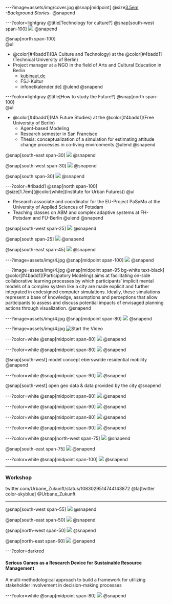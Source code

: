 ---?image=assets/img/cover.jpg
@snap[midpoint]
@size[3.5em](Hei)
<br>
*-Background Stories-*
@snapend

---?color=lightgray
@title[Technology for culture?]
@snap[south-west span-100]
![](assets/img/1.png)
@snapend

@snap[north span-100]
<br>
@ul[](false)
- @color[#4badd1](BA Culture and Technology) at the @color[#4badd1](Technical University of Berlin)
- Project manager at a NGO in the field of Arts and Cultural Education in Berlin
  - [kubinaut.de](https://www.kubinaut.de/de)
  - FSJ-Kultur
  - infonetkalender.de]
@ulend
@snapend

---?color=lightgray
@title[How to study the Future?]
@snap[north span-100]
<br>
@ul[](false)
- @color[#4badd1](MA Future Studies) at the @color[#4badd1](Free University of Berlin)
  - Agent-based Modeling
  - Research semester in San Francisco
  - Thesis: conceptualization of a simulation for estimating attitude change processes in co-living environments
@ulend
@snapend

@snap[south-east span-30]
![](assets/img/m3.png)
@snapend

@snap[south-west span-30]
![](assets/img/m1.png)
@snapend

@snap[south span-30]
![](assets/img/m2.png)
@snapend

---?color=#4badd1
@snap[north span-100]
<br>
@size[1.7em](@color[white](Institute for Urban Futures))
@ul[](false)
- Research associate and coordinator for the EU-Project PaSyMo at the University of Applied Sciences of Potsdam
- Teaching classes on ABM and complex adaptive systems at FH-Potsdam and FU-Berlin
@ulend
@snapend

@snap[south-west span-25]
![](assets/img/UZ_l.png)
@snapend

@snap[south span-25]
![](assets/img/UZ_m.png)
@snapend

@snap[south-east span-45]
![](assets/img/UZ_r.png)
@snapend

---?image=assets/img/4.jpg
@snap[midpoint span-100]
![](assets/img/l.png)
@snapend

---?image=assets/img/4.jpg
@snap[midpoint span-95 bg-white text-black]
@color[#4badd1](Participatory Modeling) aims at facilitating on-side collaborative learning processes by which participants’ implicit mental models of a complex system like a city are made explicit and further integrated in codesigned computer simulations. Ideally, these simulations represent a base of knowledge, assumptions and perceptions that allow participants to assess and discuss potential impacts of envisaged planning actions through visualization.
@snapend

---?image=assets/img/4.jpg
@snap[midpoint span-80]
![](assets/img/b.png)
@snapend

---?image=assets/img/4.jpg
![Start the Video](https://player.vimeo.com/video/285110972)

---?color=white
@snap[midpoint span-80]
![](assets/img/a.png)
@snapend

---?color=white
@snap[midpoint span-80]
![](assets/img/c.png)
@snapend

@snap[south-west]
model concept eberswalde residential mobility
@snapend

---?color=white
@snap[midpoint span-90]
![](assets/img/c1.png)
@snapend

@snap[south-west]
open geo data & data provided by the city
@snapend


---?color=white
@snap[midpoint span-80]
![](assets/img/d.png)
@snapend

---?color=white
@snap[midpoint span-90]
![](assets/img/e.png)
@snapend

---?color=white
@snap[midpoint span-80]
![](assets/img/f.png)
@snapend

---?color=white
@snap[midpoint span-90]
![](assets/img/g.png)
@snapend

---?color=white
@snap[north-west span-75]
![](assets/img/h.png)
@snapend

@snap[south-east span-75]
![](assets/img/i.png)
@snapend

---?color=white
@snap[midpoint span-100]
![](assets/img/j.png)
@snapend

---
### Workshop
twitter.com/Urbane_Zukunft/status/1083029514744143872
@fa[twitter color-skyblue] @Urbane_Zukunft

---
@snap[south-west span-55]
![](assets/img/WS3.jpg)
@snapend

@snap[south-east span-50]
![](assets/img/WS4.jpg)
@snapend

@snap[north-west span-50]
![](assets/img/WS2.jpg)
@snapend

@snap[north-east span-60]
![](assets/img/WS1.jpg)
@snapend

---?color=darkred
#### Serious Games as a Research Device for Sustainable Resource Management
A multi-methodological approach to build a framework for utilizing stakeholder involvement in decision-making processes

---?color=white
@snap[midpoint span-80]
![](assets/img/circle.jpg)
@snapend
